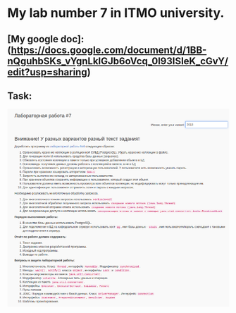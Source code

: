 # My lab number 7 in ITMO university.
## [My google doc]:(https://docs.google.com/document/d/1BB-nQguhbSKs_vYgnLkIGJb6oVcq_0l93ISIeK_cGvY/edit?usp=sharing)
## Task:
![alt text](https://github.com/Danhout/Lab7/blob/master/src/main/resources/images/tz.png)

